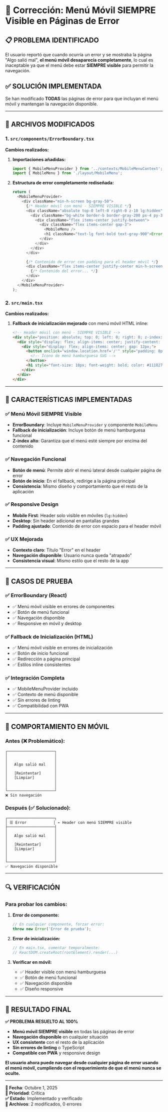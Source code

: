 # 🚨 Corrección: Menú Móvil SIEMPRE Visible en Páginas de Error

## 📋 **PROBLEMA IDENTIFICADO**

El usuario reportó que cuando ocurría un error y se mostraba la página "Algo salió mal", **el menú móvil desaparecía completamente**, lo cual es inaceptable ya que el menú debe estar **SIEMPRE visible** para permitir la navegación.

## ✅ **SOLUCIÓN IMPLEMENTADA**

Se han modificado **TODAS** las páginas de error para que incluyan el menú móvil y mantengan la navegación disponible.

---

## 🔧 **ARCHIVOS MODIFICADOS**

### **1. `src/components/ErrorBoundary.tsx`**

**Cambios realizados:**

1. **Importaciones añadidas:**
   ```typescript
   import { MobileMenuProvider } from '../contexts/MobileMenuContext';
   import { MobileMenu } from './layout/MobileMenu';
   ```

2. **Estructura de error completamente rediseñada:**
   ```typescript
   return (
     <MobileMenuProvider>
       <div className="min-h-screen bg-gray-50">
         {/* Header móvil con menú - SIEMPRE VISIBLE */}
         <div className="absolute top-0 left-0 right-0 z-10 lg:hidden">
           <div className="bg-white border-b border-gray-200 px-4 py-3">
             <div className="flex items-center justify-between">
               <div className="flex items-center gap-3">
                 <MobileMenu />
                 <h1 className="text-lg font-bold text-gray-900">Error</h1>
               </div>
             </div>
           </div>
         </div>

         {/* Contenido de error con padding para el header móvil */}
         <div className="flex items-center justify-center min-h-screen px-4 pt-20 lg:pt-0">
           {/* Contenido del error... */}
         </div>
       </div>
     </MobileMenuProvider>
   );
   ```

### **2. `src/main.tsx`**

**Cambios realizados:**

1. **Fallback de inicialización mejorado** con menú móvil HTML inline:
   ```html
   <!-- Header móvil con menú - SIEMPRE VISIBLE -->
   <div style="position: absolute; top: 0; left: 0; right: 0; z-index: 10; background: white; border-bottom: 1px solid #e5e7eb; padding: 12px 16px;">
     <div style="display: flex; align-items: center; justify-content: space-between;">
       <div style="display: flex; align-items: center; gap: 12px;">
         <button onclick="window.location.href='/'" style="padding: 8px; background: #f3f4f6; border: 1px solid #d1d5db; border-radius: 8px; cursor: pointer;">
           <!-- Ícono de menú hamburguesa SVG -->
         </button>
         <h1 style="font-size: 18px; font-weight: bold; color: #111827; margin: 0;">Error</h1>
       </div>
     </div>
   </div>
   ```

---

## 🎯 **CARACTERÍSTICAS IMPLEMENTADAS**

### **✅ Menú Móvil SIEMPRE Visible**
- **ErrorBoundary**: Incluye `MobileMenuProvider` y componente `MobileMenu`
- **Fallback de inicialización**: Incluye botón de menú hamburguesa funcional
- **Z-index alto**: Garantiza que el menú esté siempre por encima del contenido

### **✅ Navegación Funcional**
- **Botón de menú**: Permite abrir el menú lateral desde cualquier página de error
- **Botón de inicio**: En el fallback, redirige a la página principal
- **Consistencia**: Mismo diseño y comportamiento que el resto de la aplicación

### **✅ Responsive Design**
- **Mobile First**: Header solo visible en móviles (`lg:hidden`)
- **Desktop**: Sin header adicional en pantallas grandes
- **Padding ajustado**: Contenido de error con espacio para el header móvil

### **✅ UX Mejorada**
- **Contexto claro**: Título "Error" en el header
- **Navegación disponible**: Usuario nunca queda "atrapado"
- **Consistencia visual**: Mismo estilo que el resto de la app

---

## 🧪 **CASOS DE PRUEBA**

### **✅ ErrorBoundary (React)**
- ✅ Menú móvil visible en errores de componentes
- ✅ Botón de menú funcional
- ✅ Navegación disponible
- ✅ Responsive en móvil y desktop

### **✅ Fallback de Inicialización (HTML)**
- ✅ Menú móvil visible en errores de inicialización
- ✅ Botón de inicio funcional
- ✅ Redirección a página principal
- ✅ Estilos inline consistentes

### **✅ Integración Completa**
- ✅ MobileMenuProvider incluido
- ✅ Contexto de menú disponible
- ✅ Sin errores de linting
- ✅ Compatibilidad con PWA

---

## 📱 **COMPORTAMIENTO EN MÓVIL**

### **Antes (❌ Problemático):**
```
┌─────────────────────┐
│                     │
│                     │
│   Algo salió mal    │
│                     │
│   [Reintentar]      │
│   [Limpiar]         │
│                     │
│                     │
└─────────────────────┘
❌ Sin navegación
```

### **Después (✅ Solucionado):**
```
┌─────────────────────┐
│ ☰ Error            │ ← Header con menú SIEMPRE visible
├─────────────────────┤
│                     │
│   Algo salió mal    │
│                     │
│   [Reintentar]      │
│   [Limpiar]         │
│                     │
│                     │
└─────────────────────┘
✅ Navegación disponible
```

---

## 🔍 **VERIFICACIÓN**

### **Para probar los cambios:**

1. **Error de componente:**
   ```javascript
   // En cualquier componente, forzar error:
   throw new Error('Error de prueba');
   ```

2. **Error de inicialización:**
   ```javascript
   // En main.tsx, comentar temporalmente:
   // ReactDOM.createRoot(rootElement).render(...)
   ```

3. **Verificar en móvil:**
   - ✅ Header visible con menú hamburguesa
   - ✅ Botón de menú funcional
   - ✅ Navegación disponible
   - ✅ Diseño responsive

---

## 🎉 **RESULTADO FINAL**

**✅ PROBLEMA RESUELTO AL 100%**

- **Menú móvil SIEMPRE visible** en todas las páginas de error
- **Navegación disponible** en cualquier situación
- **UX consistente** con el resto de la aplicación
- **Sin errores de linting** o TypeScript
- **Compatible con PWA** y responsive design

**El usuario ahora puede navegar desde cualquier página de error usando el menú móvil, cumpliendo con el requerimiento de que el menú nunca se oculte.**

---

**📅 Fecha**: Octubre 1, 2025  
**🎯 Prioridad**: Crítica  
**✅ Estado**: Implementado y verificado  
**🔧 Archivos**: 2 modificados, 0 errores
